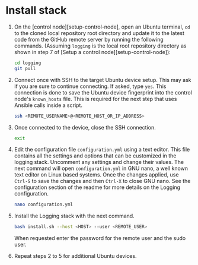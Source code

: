 # Install stack

1. On the [control node][setup-control-node], open an Ubuntu terminal, `cd` to
   the cloned local repository root directory and update it to the latest code
   from the GitHub remote server by running the following commands. (Assuming
   `logging` is the local root repository directory as shown
   in step 7 of [Setup a control node][setup-control-node]):

   ```bash
   cd logging
   git pull
   ```

1. Connect once with SSH to the target Ubuntu device setup. This may ask if you are sure to continue connecting. If
   asked, type `yes`. This connection is done to save the Ubuntu device
   fingerprint into the control node's `known_hosts` file. This is required
   for the next step that uses Ansible calls inside a script.

   ```bash
   ssh <REMOTE_USERNAME>@<REMOTE_HOST_OR_IP_ADDRESS>
   ```

1. Once connected to the device, close the SSH connection.

   ```bash
   exit
   ```

1. Edit the configuration file `configuration.yml` using a text editor. This
   file contains all the settings and options that can be customized in the
   logging stack. Uncomment any settings and change their
   values. The next command will open `configuration.yml` in GNU nano, a well
   known text editor on Linux based systems. Once the changes applied, use
   `Ctrl-S` to save the changes and then `Ctrl-X` to close GNU nano. See the
   configuration section of the readme for more details on the
   Logging configuration.

   ```bash
   nano configuration.yml
   ```

1. Install the Logging stack with the next command.

   ```bash
   bash install.sh --host <HOST> --user <REMOTE_USER>
   ```

   When requested enter the password for the remote user and the sudo user.

1. Repeat steps 2 to 5 for additional Ubuntu devices.
